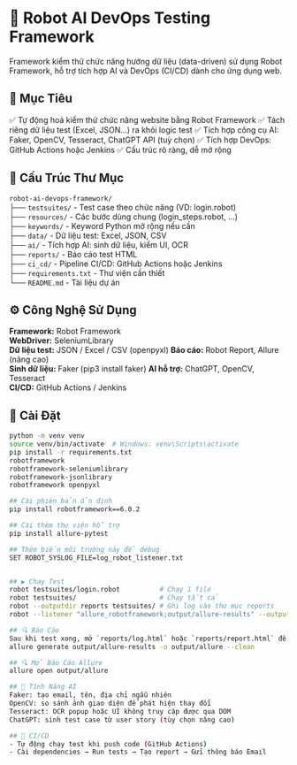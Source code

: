 # 🤖 Robot AI DevOps Testing Framework  
Framework kiểm thử chức năng hướng dữ liệu (data-driven) sử dụng Robot Framework, hỗ trợ tích hợp AI và DevOps (CI/CD) dành cho ứng dụng web.  

## 🚀 Mục Tiêu  
✅ Tự động hoá kiểm thử chức năng website bằng Robot Framework 
✅ Tách riêng dữ liệu test (Excel, JSON...) ra khỏi logic test 
✅ Tích hợp công cụ AI: Faker, OpenCV, Tesseract, ChatGPT API (tuỳ chọn) 
✅ Tích hợp DevOps: GitHub Actions hoặc Jenkins 
✅ Cấu trúc rõ ràng, dễ mở rộng

## 📁 Cấu Trúc Thư Mục
`robot-ai-devops-framework/`  
├── `testsuites/` - Test case theo chức năng (VD: login.robot)  
├── `resources/` - Các bước dùng chung (login_steps.robot, ...)  
├── `keywords/` - Keyword Python mở rộng nếu cần  
├── `data/` - Dữ liệu test: Excel, JSON, CSV  
├── `ai/` - Tích hợp AI: sinh dữ liệu, kiểm UI, OCR  
├── `reports/` - Báo cáo test HTML  
├── `ci_cd/` - Pipeline CI/CD: GitHub Actions hoặc Jenkins  
├── `requirements.txt` - Thư viện cần thiết  
└── `README.md` - Tài liệu dự án  

## ⚙️ Công Nghệ Sử Dụng
**Framework:** Robot Framework  
**WebDriver:** SeleniumLibrary  
**Dữ liệu test:** JSON / Excel / CSV  (openpyxl)
**Báo cáo:** Robot Report, Allure (nâng cao)  
**Sinh dữ liệu:** Faker (pip3 install faker)
**AI hỗ trợ:** ChatGPT, OpenCV, Tesseract  
**CI/CD:** GitHub Actions / Jenkins  

## 📌 Cài Đặt
```bash
python -m venv venv
source venv/bin/activate  # Windows: venv\Scripts\activate
pip install -r requirements.txt
robotframework
robotframework-seleniumlibrary
robotframework-jsonlibrary
robotframework openpyxl

## Cài phiên bản ổn định
pip install robotframework==6.0.2

## Cài thêm thư viện hỗ trợ
pip install allure-pytest

## Thêm biến môi trường này để debug
SET ROBOT_SYSLOG_FILE=log_robot_listener.txt


## ▶️ Chạy Test  
robot testsuites/login.robot          # Chạy 1 file
robot testsuites/                     # Chạy tất cả
robot --outputdir reports testsuites/ # Ghi log vào thư mục reports
robot --listener "allure_robotframework;output/allure-results" --outputdir reports testsuites/ # Lưu kết quả Allure vào thư mục reports

## 🔍 Báo Cáo  
Sau khi test xong, mở `reports/log.html` hoặc `reports/report.html` để xem kết quả chi tiết.  
allure generate output/allure-results -o output/allure --clean

## 🔍 Mở Báo Cáo Allure  
allure open output/allure

## 🤖 Tính Năng AI  
Faker: tạo email, tên, địa chỉ ngẫu nhiên
OpenCV: so sánh ảnh giao diện để phát hiện thay đổi
Tesseract: OCR popup hoặc UI không truy cập được qua DOM
ChatGPT: sinh test case từ user story (tùy chọn nâng cao)

## 🔄 CI/CD  
- Tự động chạy test khi push code (GitHub Actions) 
- Cài dependencies → Run tests → Tạo report → Gửi thông báo Email

